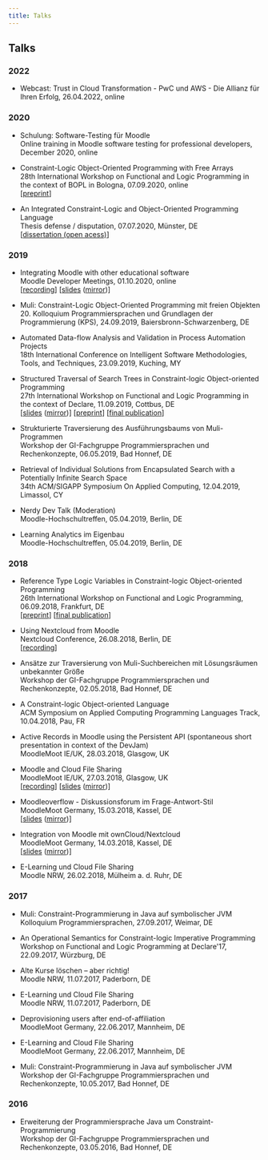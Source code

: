 ```yaml
---
title: Talks
---
```


## Talks

### 2022

* Webcast: Trust in Cloud Transformation - PwC und AWS - Die Allianz für Ihren Erfolg, 26.04.2022, online


### 2020

* Schulung: Software-Testing für Moodle  
  Online training in Moodle software testing for professional developers, December 2020, online

* Constraint-Logic Object-Oriented Programming with Free Arrays  
  28th International Workshop on Functional and Logic Programming in the context of BOPL in Bologna, 07.09.2020, online  
  \[[preprint](https://arxiv.org/abs/2008.13460)]

* An Integrated Constraint-Logic and Object-Oriented Programming Language  
  Thesis defense / disputation, 07.07.2020, Münster, DE  
  \[[dissertation (open acess)](http://nbn-resolving.de/urn:nbn:de:hbz:6-89089640681)]



### 2019

* Integrating Moodle with other educational software  
  Moodle Developer Meetings, 01.10.2020, online  
  \[[recording](https://moodle.org/mod/bigbluebuttonbn/view.php?id=8596)] \[[slides](https://docs.moodle.org/dev/images_dev/0/01/2019-10-devtalk-integrations.pdf) ([mirror](./Mirror/2019-10-devtalk-integrations.pdf))]

* Muli: Constraint-Logic Object-Oriented Programming mit freien Objekten  
  20\. Kolloquium Programmiersprachen und Grundlagen der Programmierung (KPS), 24.09.2019, Baiersbronn-Schwarzenberg, DE

* Automated Data-flow Analysis and Validation in Process Automation Projects  
  18th International Conference on Intelligent Software Methodologies, Tools, and Techniques, 23.09.2019, Kuching, MY

* Structured Traversal of Search Trees in Constraint-logic Object-oriented Programming  
  27th International Workshop on Functional and Logic Programming in the context of Declare, 11.09.2019, Cottbus, DE  
  \[[slides](https://www.declare19.de/wp-content/uploads/2019/09/Structured-Traversal-of-Search-Trees-in-Constraint-logic-Object-oriented-Programming.pdf) ([mirror](./Mirror/2019-09-wflp-mulist.pdf))]  \[[preprint](https://arxiv.org/abs/1908.10264)] \[[final publication](https://doi.org/10.1007/978-3-030-46714-2_13)]

* Strukturierte Traversierung des Ausführungsbaums von Muli-Programmen  
  Workshop der GI-Fachgruppe Programmiersprachen und Rechenkonzepte, 06.05.2019, Bad Honnef, DE

* Retrieval of Individual Solutions from Encapsulated Search with a Potentially Infinite Search Space  
  34th ACM/SIGAPP Symposium On Applied Computing, 12.04.2019, Limassol, CY
  
* Nerdy Dev Talk (Moderation)  
  Moodle-Hochschultreffen, 05.04.2019, Berlin, DE

* Learning Analytics im Eigenbau  
  Moodle-Hochschultreffen, 05.04.2019, Berlin, DE

### 2018

* Reference Type Logic Variables in Constraint-logic Object-oriented Programming  
  26th International Workshop on Functional and Logic Programming, 06.09.2018, Frankfurt, DE  
  \[[preprint](https://arxiv.org/abs/1808.08185)] \[[final publication](https://doi.org/10.1007/978-3-030-16202-3_8)]

* Using Nextcloud from Moodle  
  Nextcloud Conference, 26.08.2018, Berlin, DE  
  \[[recording](https://www.youtube.com/watch?v=_sKY9FzikIQ)]

* Ansätze zur Traversierung von Muli-Suchbereichen mit Lösungsräumen unbekannter Größe  
  Workshop der GI-Fachgruppe Programmiersprachen und Rechenkonzepte, 02.05.2018, Bad Honnef, DE

* A Constraint-logic Object-oriented Language  
  ACM Symposium on Applied Computing Programming Languages Track, 10.04.2018, Pau, FR

* Active Records in Moodle using the Persistent API (spontaneous short presentation in context of the DevJam)  
  MoodleMoot IE/UK, 28.03.2018, Glasgow, UK

* Moodle and Cloud File Sharing  
  MoodleMoot IE/UK, 27.03.2018, Glasgow, UK  
  \[[recording](https://www.youtube.com/watch?v=67N3FabV8DA)] \[[slides](https://assets.moodlemoot.org/sites/58/20180406082901/Moodle-and-Cloud-File-Sharing-%E2%80%93-Integration-with-ownCloud-and-Nextcloud-presented-by-Jan-Dageforde-Univeristy-of-Munster.pdf) ([mirror](./Mirror/2018-03-mootieuk-cloud-file-sharing.pdf))]

* Moodleoverflow - Diskussionsforum im Frage-Antwort-Stil  
  MoodleMoot Germany, 15.03.2018, Kassel, DE  
  \[[slides](https://moodlemoot.moodle.de/pluginfile.php/11260/mod_data/content/24574/moodleoverflow.pdf) ([mirror](./Mirror/2018-03-mootde-moodleoverflow.pdf))]

* Integration von Moodle mit ownCloud/Nextcloud  
  MoodleMoot Germany, 14.03.2018, Kassel, DE  
  \[[slides](https://moodlemoot.moodle.de/pluginfile.php/11260/mod_data/content/24436/cloud-file-sharing.pdf) ([mirror](./Mirror/2018-03-mootde-cloud-file-sharing.pdf))]

* E-Learning und Cloud File Sharing  
  Moodle NRW, 26.02.2018, Mülheim a. d. Ruhr, DE


### 2017


* Muli: Constraint-Programmierung in Java auf symbolischer JVM  
  Kolloquium Programmiersprachen, 27.09.2017, Weimar, DE

* An Operational Semantics for Constraint-logic Imperative Programming  
  Workshop on Functional and Logic Programming at Declare'17, 22.09.2017, Würzburg, DE

* Alte Kurse löschen – aber richtig!  
  Moodle NRW, 11.07.2017, Paderborn, DE

* E-Learning und Cloud File Sharing  
  Moodle NRW, 11.07.2017, Paderborn, DE

* Deprovisioning users after end-of-affiliation  
  MoodleMoot Germany, 22.06.2017, Mannheim, DE

* E-Learning and Cloud File Sharing  
  MoodleMoot Germany, 22.06.2017, Mannheim, DE

* Muli: Constraint-Programmierung in Java auf symbolischer JVM  
  Workshop der GI-Fachgruppe Programmiersprachen und Rechenkonzepte, 10.05.2017, Bad Honnef, DE


### 2016

* Erweiterung der Programmiersprache Java um Constraint-Programmierung  
  Workshop der GI-Fachgruppe Programmiersprachen und Rechenkonzepte, 03.05.2016, Bad Honnef, DE
